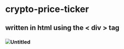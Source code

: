 # crypto-price-ticker
## written in html using the < div > tag 
### ![Untitled](https://user-images.githubusercontent.com/119916323/236669050-09ed6ddf-cd5c-4789-8ea5-94df66018b0f.jpg)

